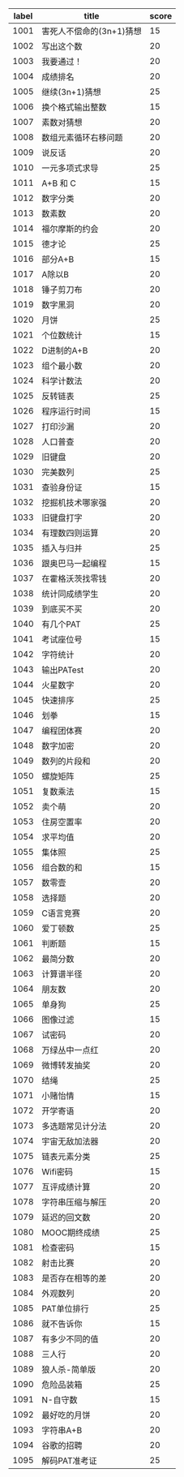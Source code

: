 | label | title                    | score |
|-------|--------------------------|-------|
| 1001  | 害死人不偿命的(3n+1)猜想 | 15    |
| 1002  | 写出这个数               | 20    |
| 1003  | 我要通过！               | 20    |
| 1004  | 成绩排名                 | 20    |
| 1005  | 继续(3n+1)猜想           | 25    |
| 1006  | 换个格式输出整数         | 15    |
| 1007  | 素数对猜想               | 20    |
| 1008  | 数组元素循环右移问题     | 20    |
| 1009  | 说反话                   | 20    |
| 1010  | 一元多项式求导           | 25    |
| 1011  | A+B 和 C                 | 15    |
| 1012  | 数字分类                 | 20    |
| 1013  | 数素数                   | 20    |
| 1014  | 福尔摩斯的约会           | 20    |
| 1015  | 德才论                   | 25    |
| 1016  | 部分A+B                  | 15    |
| 1017  | A除以B                   | 20    |
| 1018  | 锤子剪刀布               | 20    |
| 1019  | 数字黑洞                 | 20    |
| 1020  | 月饼                     | 25    |
| 1021  | 个位数统计               | 15    |
| 1022  | D进制的A+B               | 20    |
| 1023  | 组个最小数               | 20    |
| 1024  | 科学计数法               | 20    |
| 1025  | 反转链表                 | 25    |
| 1026  | 程序运行时间             | 15    |
| 1027  | 打印沙漏                 | 20    |
| 1028  | 人口普查                 | 20    |
| 1029  | 旧键盘                   | 20    |
| 1030  | 完美数列                 | 25    |
| 1031  | 查验身份证               | 15    |
| 1032  | 挖掘机技术哪家强         | 20    |
| 1033  | 旧键盘打字               | 20    |
| 1034  | 有理数四则运算           | 20    |
| 1035  | 插入与归并               | 25    |
| 1036  | 跟奥巴马一起编程         | 15    |
| 1037  | 在霍格沃茨找零钱         | 20    |
| 1038  | 统计同成绩学生           | 20    |
| 1039  | 到底买不买               | 20    |
| 1040  | 有几个PAT                | 25    |
| 1041  | 考试座位号               | 15    |
| 1042  | 字符统计                 | 20    |
| 1043  | 输出PATest               | 20    |
| 1044  | 火星数字                 | 20    |
| 1045  | 快速排序                 | 25    |
| 1046  | 划拳                     | 15    |
| 1047  | 编程团体赛               | 20    |
| 1048  | 数字加密                 | 20    |
| 1049  | 数列的片段和             | 20    |
| 1050  | 螺旋矩阵                 | 25    |
| 1051  | 复数乘法                 | 15    |
| 1052  | 卖个萌                   | 20    |
| 1053  | 住房空置率               | 20    |
| 1054  | 求平均值                 | 20    |
| 1055  | 集体照                   | 25    |
| 1056  | 组合数的和               | 15    |
| 1057  | 数零壹                   | 20    |
| 1058  | 选择题                   | 20    |
| 1059  | C语言竞赛                | 20    |
| 1060  | 爱丁顿数                 | 25    |
| 1061  | 判断题                   | 15    |
| 1062  | 最简分数                 | 20    |
| 1063  | 计算谱半径               | 20    |
| 1064  | 朋友数                   | 20    |
| 1065  | 单身狗                   | 25    |
| 1066  | 图像过滤                 | 15    |
| 1067  | 试密码                   | 20    |
| 1068  | 万绿丛中一点红           | 20    |
| 1069  | 微博转发抽奖             | 20    |
| 1070  | 结绳                     | 25    |
| 1071  | 小赌怡情                 | 15    |
| 1072  | 开学寄语                 | 20    |
| 1073  | 多选题常见计分法         | 20    |
| 1074  | 宇宙无敌加法器           | 20    |
| 1075  | 链表元素分类             | 25    |
| 1076  | Wifi密码                 | 15    |
| 1077  | 互评成绩计算             | 20    |
| 1078  | 字符串压缩与解压         | 20    |
| 1079  | 延迟的回文数             | 20    |
| 1080  | MOOC期终成绩             | 25    |
| 1081  | 检查密码                 | 15    |
| 1082  | 射击比赛                 | 20    |
| 1083  | 是否存在相等的差         | 20    |
| 1084  | 外观数列                 | 20    |
| 1085  | PAT单位排行              | 25    |
| 1086  | 就不告诉你               | 15    |
| 1087  | 有多少不同的值           | 20    |
| 1088  | 三人行                   | 20    |
| 1089  | 狼人杀-简单版            | 20    |
| 1090  | 危险品装箱               | 25    |
| 1091  | N-自守数                 | 15    |
| 1092  | 最好吃的月饼             | 20    |
| 1093  | 字符串A+B                | 20    |
| 1094  | 谷歌的招聘               | 20    |
| 1095  | 解码PAT准考证            | 25    |